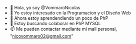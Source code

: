 - 👋 Hola, yo soy @VommaroNicolas
- 👀 Yo estoy interesado en la Programacion y el Diseño Web
- 🌱 Ahora estoy aprendendiendo un poco de PhP
- 💞️ Estoy buscando colaborar en PhP MYSQL
- 📫 Me pueden contactar mediante mi mail personal, "nicovommaro02@gmail.com"

<!---
VommaroNicolas/VommaroNicolas is a ✨ special ✨ repository because its `README.md` (this file) appears on your GitHub profile.
You can click the Preview link to take a look at your changes.
--->
